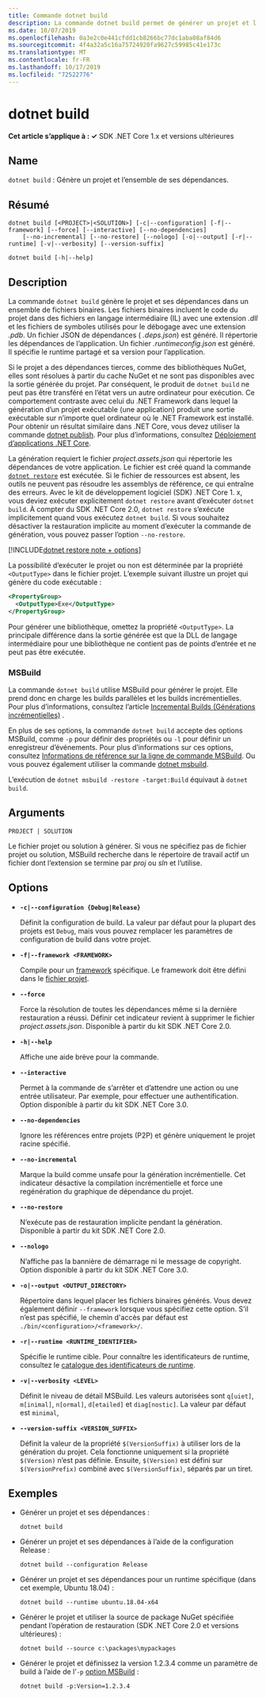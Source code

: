 ```yaml
---
title: Commande dotnet build
description: La commande dotnet build permet de générer un projet et l’ensemble de ses dépendances.
ms.date: 10/07/2019
ms.openlocfilehash: 0a3e2c0e441cfdd1cb8266bc77dc1aba08af84d6
ms.sourcegitcommit: 4f4a32a5c16a75724920fa9627c59985c41e173c
ms.translationtype: MT
ms.contentlocale: fr-FR
ms.lasthandoff: 10/17/2019
ms.locfileid: "72522776"
---
```

# <a name="dotnet-build"></a>dotnet build

**Cet article s’applique à : ✓** SDK .NET Core 1.x et versions ultérieures

<!-- todo: uncomment when all CLI commands are reviewed
[!INCLUDE [topic-appliesto-net-core-all](../../../includes/topic-appliesto-net-core-all.md)]
-->

## <a name="name"></a>Name

`dotnet build` : Génère un projet et l’ensemble de ses dépendances.

## <a name="synopsis"></a>Résumé

```dotnetcli
dotnet build [<PROJECT>|<SOLUTION>] [-c|--configuration] [-f|--framework] [--force] [--interactive] [--no-dependencies]
    [--no-incremental] [--no-restore] [--nologo] [-o|--output] [-r|--runtime] [-v|--verbosity] [--version-suffix]

dotnet build [-h|--help]
```

## <a name="description"></a>Description

La commande `dotnet build` génère le projet et ses dépendances dans un ensemble de fichiers binaires. Les fichiers binaires incluent le code du projet dans des fichiers en langage intermédiaire (IL) avec une extension *.dll* et les fichiers de symboles utilisés pour le débogage avec une extension *.pdb*. Un fichier JSON de dépendances ( *.deps.json*) est généré. Il répertorie les dépendances de l’application. Un fichier *.runtimeconfig.json* est généré. Il spécifie le runtime partagé et sa version pour l’application.

Si le projet a des dépendances tierces, comme des bibliothèques NuGet, elles sont résolues à partir du cache NuGet et ne sont pas disponibles avec la sortie générée du projet. Par conséquent, le produit de `dotnet build` ne peut pas être transféré en l’état vers un autre ordinateur pour exécution. Ce comportement contraste avec celui du .NET Framework dans lequel la génération d’un projet exécutable (une application) produit une sortie exécutable sur n’importe quel ordinateur où le .NET Framework est installé. Pour obtenir un résultat similaire dans .NET Core, vous devez utiliser la commande [dotnet publish](dotnet-publish.md). Pour plus d’informations, consultez [Déploiement d’applications .NET Core](../deploying/index.md).

La génération requiert le fichier *project.assets.json* qui répertorie les dépendances de votre application. Le fichier est créé quand la commande [`dotnet restore`](dotnet-restore.md) est exécutée. Si le fichier de ressources est absent, les outils ne peuvent pas résoudre les assemblys de référence, ce qui entraîne des erreurs. Avec le kit de développement logiciel (SDK) .NET Core 1. x, vous deviez exécuter explicitement `dotnet restore` avant d’exécuter `dotnet build`. À compter du SDK .NET Core 2.0, `dotnet restore` s’exécute implicitement quand vous exécutez `dotnet build`. Si vous souhaitez désactiver la restauration implicite au moment d’exécuter la commande de génération, vous pouvez passer l’option `--no-restore`.

[!INCLUDE[dotnet restore note + options](~/includes/dotnet-restore-note-options.md)]

La possibilité d’exécuter le projet ou non est déterminée par la propriété `<OutputType>` dans le fichier projet. L’exemple suivant illustre un projet qui génère du code exécutable :

```xml
<PropertyGroup>
  <OutputType>Exe</OutputType>
</PropertyGroup>
```

Pour générer une bibliothèque, omettez la propriété `<OutputType>`. La principale différence dans la sortie générée est que la DLL de langage intermédiaire pour une bibliothèque ne contient pas de points d’entrée et ne peut pas être exécutée.

### <a name="msbuild"></a>MSBuild

La commande `dotnet build` utilise MSBuild pour générer le projet. Elle prend donc en charge les builds parallèles et les builds incrémentielles. Pour plus d’informations, consultez l’article [Incremental Builds (Générations incrémentielles)](/visualstudio/msbuild/incremental-builds) .

En plus de ses options, la commande `dotnet build` accepte des options MSBuild, comme `-p` pour définir des propriétés ou `-l` pour définir un enregistreur d’événements. Pour plus d’informations sur ces options, consultez [Informations de référence sur la ligne de commande MSBuild](/visualstudio/msbuild/msbuild-command-line-reference). Ou vous pouvez également utiliser la commande [dotnet msbuild](dotnet-msbuild.md).

L’exécution de `dotnet msbuild -restore -target:Build` équivaut à `dotnet build`.

## <a name="arguments"></a>Arguments

`PROJECT | SOLUTION`

Le fichier projet ou solution à générer. Si vous ne spécifiez pas de fichier projet ou solution, MSBuild recherche dans le répertoire de travail actif un fichier dont l’extension se termine par *proj* ou *sln* et l’utilise.

## <a name="options"></a>Options

- **`-c|--configuration {Debug|Release}`**

  Définit la configuration de build. La valeur par défaut pour la plupart des projets est `Debug`, mais vous pouvez remplacer les paramètres de configuration de build dans votre projet.

- **`-f|--framework <FRAMEWORK>`**

  Compile pour un [framework](../../standard/frameworks.md) spécifique. Le framework doit être défini dans le [fichier projet](csproj.md).

- **`--force`**

  Force la résolution de toutes les dépendances même si la dernière restauration a réussi. Définir cet indicateur revient à supprimer le fichier *project.assets.json*. Disponible à partir du kit SDK .NET Core 2.0.

- **`-h|--help`**

  Affiche une aide brève pour la commande.

- **`--interactive`**

  Permet à la commande de s’arrêter et d’attendre une action ou une entrée utilisateur. Par exemple, pour effectuer une authentification. Option disponible à partir du kit SDK .NET Core 3.0.

- **`--no-dependencies`**

  Ignore les références entre projets (P2P) et génère uniquement le projet racine spécifié.

- **`--no-incremental`**

  Marque la build comme unsafe pour la génération incrémentielle. Cet indicateur désactive la compilation incrémentielle et force une regénération du graphique de dépendance du projet.

- **`--no-restore`**

  N’exécute pas de restauration implicite pendant la génération. Disponible à partir du kit SDK .NET Core 2.0.

- **`--nologo`**

  N’affiche pas la bannière de démarrage ni le message de copyright. Option disponible à partir du kit SDK .NET Core 3.0.

- **`-o|--output <OUTPUT_DIRECTORY>`**

  Répertoire dans lequel placer les fichiers binaires générés. Vous devez également définir `--framework` lorsque vous spécifiez cette option. S’il n’est pas spécifié, le chemin d'accès par défaut est `./bin/<configuration>/<framework>/`.

- **`-r|--runtime <RUNTIME_IDENTIFIER>`**

  Spécifie le runtime cible. Pour connaître les identificateurs de runtime, consultez le [catalogue des identificateurs de runtime](../rid-catalog.md).

- **`-v|--verbosity <LEVEL>`**

  Définit le niveau de détail MSBuild. Les valeurs autorisées sont `q[uiet]`, `m[inimal]`, `n[ormal]`, `d[etailed]` et `diag[nostic]`. La valeur par défaut est `minimal`,

- **`--version-suffix <VERSION_SUFFIX>`**

  Définit la valeur de la propriété `$(VersionSuffix)` à utiliser lors de la génération du projet. Cela fonctionne uniquement si la propriété `$(Version)` n’est pas définie. Ensuite, `$(Version)` est défini sur `$(VersionPrefix)` combiné avec `$(VersionSuffix)`, séparés par un tiret.

## <a name="examples"></a>Exemples

- Générer un projet et ses dépendances :

  ```dotnetcli
  dotnet build
  ```

- Générer un projet et ses dépendances à l’aide de la configuration Release :

  ```dotnetcli
  dotnet build --configuration Release
  ```

- Générer un projet et ses dépendances pour un runtime spécifique (dans cet exemple, Ubuntu 18.04) :

  ```dotnetcli
  dotnet build --runtime ubuntu.18.04-x64
  ```

- Générer le projet et utiliser la source de package NuGet spécifiée pendant l’opération de restauration (SDK .NET Core 2.0 et versions ultérieures) :

  ```dotnetcli
  dotnet build --source c:\packages\mypackages
  ```

- Générer le projet et définissez la version 1.2.3.4 comme un paramètre de build à l’aide de l’`-p` [option MSBuild](#msbuild) :

  ```dotnetcli
  dotnet build -p:Version=1.2.3.4
  ```
